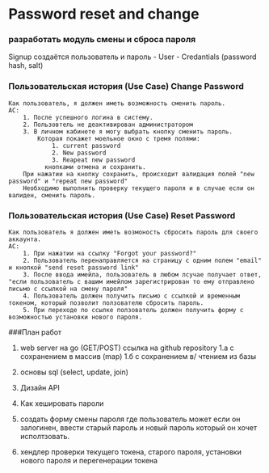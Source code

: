 # Password reset and change

### разработать модуль смены и сброса пароля

Signup создаётся пользователь и пароль
    - User
    - Credantials (password hash, salt)


### Пользовательская история (Use Case) Change Password
    Как пользователь, я должен иметь возможность сменить пароль.
    AC:
        1. После успешного логина в систему.
        2. Пользовтель не деактивирован администратором
        3. В личном кабинете я могу выбрать кнопку сменить пароль.
            Которая покажет моельное окно с тремя полями:
                1. current password
                2. New password
                3. Reapeat new password
              кнопками отмена и сохранить.
        При нажатии на кнопку сохранить, происходит валидация полей "new password" и "repeat new password"
        Необходимо выполнить проверку текущего пароля и в случае если он валиден, сменить пароль.

### Пользовательская история (Use Case) Reset Password
    Как пользователь я должен иметь возмоность сбросить пароль для своего аккаунта.
    AC:
        1. При нажатии на ссылку "Forgot your password?"
        2. Пользователь перенаправляется на страницу с одним полем "email" и кнопкой "send reset password link"
        3. После ввода имейла, пользователь в любом лсучае получает ответ, "если пользователь с вашим имейлом зарегистрирован то ему отправлено письмо с ссылкой на смену пароля"
        4. Пользователь должен получить письмо с ссылкой и временным токеном, который позволит ползователю сбросить пароль.
        5. При переходе по ссылке ползователь должен получить форму с возможностью установки нового пароля.
        

###План работ
1. web server на go (GET/POST) ссылка на github repository
    1.а с сохранением в массив (map)
    1.б с сохранением в/ чтением из базы
2. основы sql (select, update, join)
3. Дизайн API
4. Как хешировать пароли

5. создать форму смены пароля где пользователь может если он залогинен, ввести старый пароль и новый пароль который он хочет исполтзовать. 
6. хендлер проверки текущего токена, старого пароля, установки нового пароля и перегенерации токена